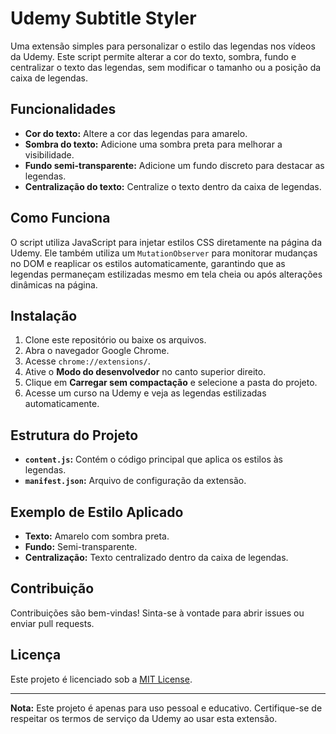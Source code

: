 # Udemy Subtitle Styler

Uma extensão simples para personalizar o estilo das legendas nos vídeos da Udemy. Este script permite alterar a cor do texto, sombra, fundo e centralizar o texto das legendas, sem modificar o tamanho ou a posição da caixa de legendas.

## Funcionalidades

- **Cor do texto:** Altere a cor das legendas para amarelo.
- **Sombra do texto:** Adicione uma sombra preta para melhorar a visibilidade.
- **Fundo semi-transparente:** Adicione um fundo discreto para destacar as legendas.
- **Centralização do texto:** Centralize o texto dentro da caixa de legendas.

## Como Funciona

O script utiliza JavaScript para injetar estilos CSS diretamente na página da Udemy. Ele também utiliza um `MutationObserver` para monitorar mudanças no DOM e reaplicar os estilos automaticamente, garantindo que as legendas permaneçam estilizadas mesmo em tela cheia ou após alterações dinâmicas na página.

## Instalação

1. Clone este repositório ou baixe os arquivos.
2. Abra o navegador Google Chrome.
3. Acesse `chrome://extensions/`.
4. Ative o **Modo do desenvolvedor** no canto superior direito.
5. Clique em **Carregar sem compactação** e selecione a pasta do projeto.
6. Acesse um curso na Udemy e veja as legendas estilizadas automaticamente.

## Estrutura do Projeto

- **`content.js`:** Contém o código principal que aplica os estilos às legendas.
- **`manifest.json`:** Arquivo de configuração da extensão.

## Exemplo de Estilo Aplicado

- **Texto:** Amarelo com sombra preta.
- **Fundo:** Semi-transparente.
- **Centralização:** Texto centralizado dentro da caixa de legendas.

## Contribuição

Contribuições são bem-vindas! Sinta-se à vontade para abrir issues ou enviar pull requests.

## Licença

Este projeto é licenciado sob a [MIT License](LICENSE).

---

**Nota:** Este projeto é apenas para uso pessoal e educativo. Certifique-se de respeitar os termos de serviço da Udemy ao usar esta extensão.
